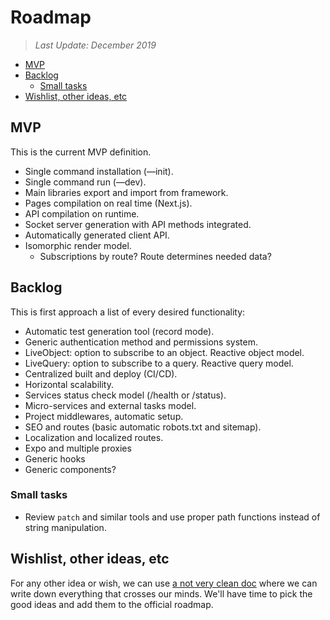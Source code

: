 # Roadmap <!-- omit in toc -->

> *Last Update: December 2019*

- [MVP](#mvp)
- [Backlog](#backlog)
  - [Small tasks](#small-tasks)
- [Wishlist, other ideas, etc](#wishlist-other-ideas-etc)

## MVP

This is the current MVP definition.

- Single command installation (—init).
- Single command run (—dev).
- Main libraries export and import from framework.
- Pages compilation on real time (Next.js).
- API compilation on runtime.
- Socket server generation with API methods integrated.
- Automatically generated client API.
- Isomorphic render model.
  - Subscriptions by route? Route determines needed data?

## Backlog

This is first approach a list of every desired functionality:

- Automatic test generation tool (record mode).
- Generic authentication method and permissions system.
- LiveObject: option to subscribe to an object. Reactive object model.
- LiveQuery: option to subscribe to a query. Reactive query model.
- Centralized built and deploy (CI/CD).
- Horizontal scalability.
- Services status check model (/health or /status).
- Micro-services and external tasks model.
- Project middlewares, automatic setup.
- SEO and routes (basic automatic robots.txt and sitemap).
- Localization and localized routes.
- Expo and multiple proxies
- Generic hooks
- Generic components?

### Small tasks

- Review `patch` and similar tools and use proper path functions instead of string manipulation.

## Wishlist, other ideas, etc

For any other idea or wish, we can use [a not very clean doc](./think-tank.md) where we can write down everything that crosses our minds. We'll have time to pick the good ideas and add them to the official roadmap.
